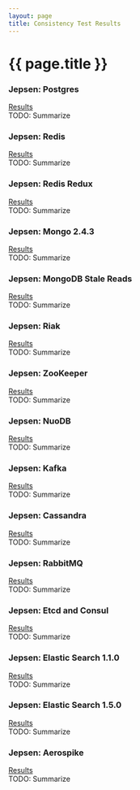 ```yaml
---
layout: page
title: Consistency Test Results
---
```


# {{ page.title }}

### Jepsen: Postgres
[Results](https://aphyr.com/posts/282-call-me-maybe-postgres)    
TODO: Summarize

### Jepsen: Redis
[Results](https://aphyr.com/posts/283-call-me-maybe-redis)    
TODO: Summarize

### Jepsen: Redis Redux
[Results](https://aphyr.com/posts/307-call-me-maybe-redis-redux)    
TODO: Summarize

### Jepsen: Mongo 2.4.3
[Results](https://aphyr.com/posts/284-call-me-maybe-mongodb)    
TODO: Summarize

### Jepsen: MongoDB Stale Reads
[Results](https://aphyr.com/posts/322-call-me-maybe-mongodb-stale-reads)    
TODO: Summarize

### Jepsen: Riak
[Results](https://aphyr.com/posts/285-call-me-maybe-riak)    
TODO: Summarize

### Jepsen: ZooKeeper
[Results](https://aphyr.com/posts/291-call-me-maybe-zookeeper)    
TODO: Summarize

### Jepsen: NuoDB
[Results](https://aphyr.com/posts/292-call-me-maybe-nuodb)    
TODO: Summarize

### Jepsen: Kafka
[Results](https://aphyr.com/posts/293-call-me-maybe-kafka)    
TODO: Summarize

### Jepsen: Cassandra
[Results](https://aphyr.com/posts/294-call-me-maybe-cassandra)    
TODO: Summarize

### Jepsen: RabbitMQ
[Results](https://aphyr.com/posts/315-call-me-maybe-rabbitmq)    
TODO: Summarize

### Jepsen: Etcd and Consul
[Results](https://aphyr.com/posts/316-call-me-maybe-etcd-and-consul)    
TODO: Summarize

### Jepsen: Elastic Search 1.1.0
[Results](https://aphyr.com/posts/317-call-me-maybe-elasticsearch)    
TODO: Summarize

### Jepsen: Elastic Search 1.5.0
[Results](https://aphyr.com/posts/323-call-me-maybe-elasticsearch-1-5-0)    
TODO: Summarize

### Jepsen: Aerospike
[Results](https://aphyr.com/posts/324-call-me-maybe-aerospike)    
TODO: Summarize